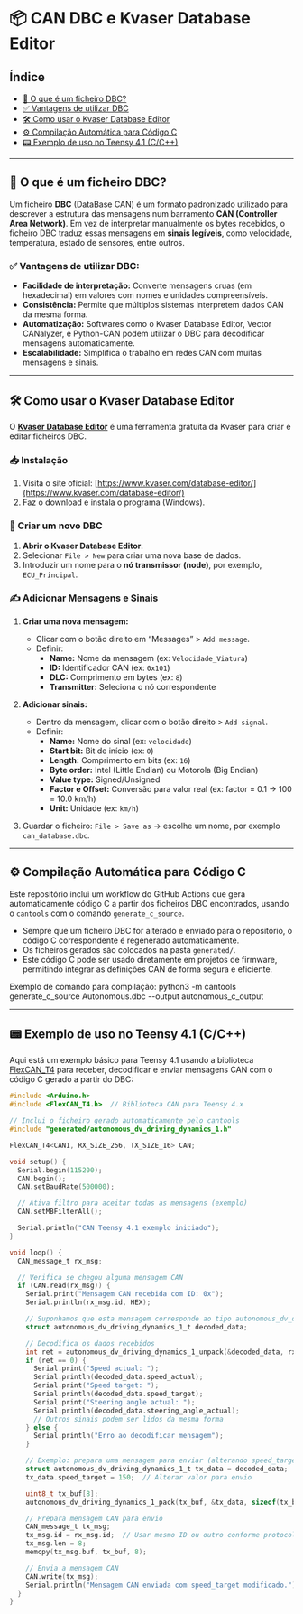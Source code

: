 # 📦 CAN DBC e Kvaser Database Editor

## Índice

- [📘 O que é um ficheiro DBC?](#-o-que-é-um-ficheiro-dbc)
- [✅ Vantagens de utilizar DBC](#-vantagens-de-utilizar-dbc)
- [🛠️ Como usar o Kvaser Database Editor](#-como-usar-o-kvaser-database-editor)
- [⚙️ Compilação Automática para Código C](#-compilação-automática-para-código-c)
- [📟 Exemplo de uso no Teensy 4.1 (C/C++)](#-exemplo-de-uso-no-teensy-41-cc)

---

## 📘 O que é um ficheiro DBC?

Um ficheiro **DBC** (DataBase CAN) é um formato padronizado utilizado para descrever a estrutura das mensagens num barramento **CAN (Controller Area Network)**. Em vez de interpretar manualmente os bytes recebidos, o ficheiro DBC traduz essas mensagens em **sinais legíveis**, como velocidade, temperatura, estado de sensores, entre outros.

### ✅ Vantagens de utilizar DBC:

- **Facilidade de interpretação:** Converte mensagens cruas (em hexadecimal) em valores com nomes e unidades compreensíveis.
- **Consistência:** Permite que múltiplos sistemas interpretem dados CAN da mesma forma.
- **Automatização:** Softwares como o Kvaser Database Editor, Vector CANalyzer, e Python-CAN podem utilizar o DBC para decodificar mensagens automaticamente.
- **Escalabilidade:** Simplifica o trabalho em redes CAN com muitas mensagens e sinais.

---

## 🛠️ Como usar o **Kvaser Database Editor**

O [**Kvaser Database Editor**](https://www.kvaser.com/database-editor/) é uma ferramenta gratuita da Kvaser para criar e editar ficheiros DBC.

### 📥 Instalação

1. Visita o site oficial: [https://www.kvaser.com/database-editor/](https://www.kvaser.com/database-editor/)
2. Faz o download e instala o programa (Windows).

### 📄 Criar um novo DBC

1. **Abrir o Kvaser Database Editor**.
2. Selecionar `File > New` para criar uma nova base de dados.
3. Introduzir um nome para o **nó transmissor (node)**, por exemplo, `ECU_Principal`.

### ✍️ Adicionar Mensagens e Sinais

1. **Criar uma nova mensagem:**
   - Clicar com o botão direito em “Messages” > `Add message`.
   - Definir:
     - **Name:** Nome da mensagem (ex: `Velocidade_Viatura`)
     - **ID:** Identificador CAN (ex: `0x101`)
     - **DLC:** Comprimento em bytes (ex: `8`)
     - **Transmitter:** Seleciona o nó correspondente

2. **Adicionar sinais:**
   - Dentro da mensagem, clicar com o botão direito > `Add signal`.
   - Definir:
     - **Name:** Nome do sinal (ex: `velocidade`)
     - **Start bit:** Bit de início (ex: `0`)
     - **Length:** Comprimento em bits (ex: `16`)
     - **Byte order:** Intel (Little Endian) ou Motorola (Big Endian)
     - **Value type:** Signed/Unsigned
     - **Factor e Offset:** Conversão para valor real (ex: factor = 0.1 → 100 = 10.0 km/h)
     - **Unit:** Unidade (ex: `km/h`)

3. Guardar o ficheiro: `File > Save as` → escolhe um nome, por exemplo `can_database.dbc`.

---

## ⚙️ Compilação Automática para Código C

Este repositório inclui um workflow do GitHub Actions que gera automaticamente código C a partir dos ficheiros DBC encontrados, usando o `cantools` com o comando `generate_c_source`.

- Sempre que um ficheiro DBC for alterado e enviado para o repositório, o código C correspondente é regenerado automaticamente.
- Os ficheiros gerados são colocados na pasta `generated/`.
- Este código C pode ser usado diretamente em projetos de firmware, permitindo integrar as definições CAN de forma segura e eficiente.

Exemplo de comando para compilação:
   python3 -m cantools generate_c_source Autonomous.dbc --output autonomous_c_output




---

## 📟 Exemplo de uso no Teensy 4.1 (C/C++)

Aqui está um exemplo básico para Teensy 4.1 usando a biblioteca [FlexCAN_T4](https://github.com/collin80/FlexCAN_T4) para receber, decodificar e enviar mensagens CAN com o código C gerado a partir do DBC:

```c
#include <Arduino.h>
#include <FlexCAN_T4.h>  // Biblioteca CAN para Teensy 4.x

// Inclui o ficheiro gerado automaticamente pelo cantools
#include "generated/autonomous_dv_driving_dynamics_1.h"

FlexCAN_T4<CAN1, RX_SIZE_256, TX_SIZE_16> CAN;

void setup() {
  Serial.begin(115200);
  CAN.begin();
  CAN.setBaudRate(500000);

  // Ativa filtro para aceitar todas as mensagens (exemplo)
  CAN.setMBFilterAll();

  Serial.println("CAN Teensy 4.1 exemplo iniciado");
}

void loop() {
  CAN_message_t rx_msg;

  // Verifica se chegou alguma mensagem CAN
  if (CAN.read(rx_msg)) {
    Serial.print("Mensagem CAN recebida com ID: 0x");
    Serial.println(rx_msg.id, HEX);

    // Suponhamos que esta mensagem corresponde ao tipo autonomous_dv_driving_dynamics_1
    struct autonomous_dv_driving_dynamics_1_t decoded_data;

    // Decodifica os dados recebidos
    int ret = autonomous_dv_driving_dynamics_1_unpack(&decoded_data, rx_msg.buf, rx_msg.len);
    if (ret == 0) {
      Serial.print("Speed actual: ");
      Serial.println(decoded_data.speed_actual);
      Serial.print("Speed target: ");
      Serial.println(decoded_data.speed_target);
      Serial.print("Steering angle actual: ");
      Serial.println(decoded_data.steering_angle_actual);
      // Outros sinais podem ser lidos da mesma forma
    } else {
      Serial.println("Erro ao decodificar mensagem");
    }

    // Exemplo: prepara uma mensagem para enviar (alterando speed_target)
    struct autonomous_dv_driving_dynamics_1_t tx_data = decoded_data;
    tx_data.speed_target = 150;  // Alterar valor para envio

    uint8_t tx_buf[8];
    autonomous_dv_driving_dynamics_1_pack(tx_buf, &tx_data, sizeof(tx_buf));

    // Prepara mensagem CAN para envio
    CAN_message_t tx_msg;
    tx_msg.id = rx_msg.id;  // Usar mesmo ID ou outro conforme protocolo
    tx_msg.len = 8;
    memcpy(tx_msg.buf, tx_buf, 8);

    // Envia a mensagem CAN
    CAN.write(tx_msg);
    Serial.println("Mensagem CAN enviada com speed_target modificado.");
  }
}

